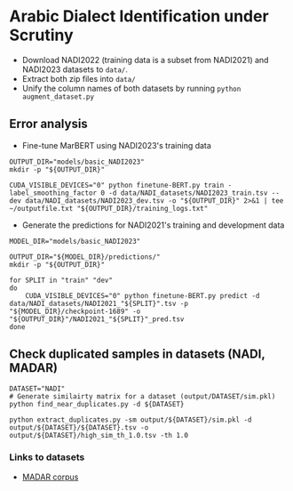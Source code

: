 # Arabic Dialect Identification under Scrutiny

* Download NADI2022 (training data is a subset from NADI2021) and NADI2023 datasets to `data/`.
* Extract both zip files into `data/`
* Unify the column names of both datasets by running `python augment_dataset.py`

## Error analysis

* Fine-tune MarBERT using NADI2023's training data
```
OUTPUT_DIR="models/basic_NADI2023"
mkdir -p "${OUTPUT_DIR}"

CUDA_VISIBLE_DEVICES="0" python finetune-BERT.py train -label_smoothing_factor 0 -d data/NADI_datasets/NADI2023_train.tsv --dev data/NADI_datasets/NADI2023_dev.tsv -o "${OUTPUT_DIR}" 2>&1 | tee ~/outputfile.txt "${OUTPUT_DIR}/training_logs.txt"
```

* Generate the predictions for NADI2021's training and development data
```
MODEL_DIR="models/basic_NADI2023"

OUTPUT_DIR="${MODEL_DIR}/predictions/"
mkdir -p "${OUTPUT_DIR}"

for SPLIT in "train" "dev"
do
    CUDA_VISIBLE_DEVICES="0" python finetune-BERT.py predict -d data/NADI_datasets/NADI2021_"${SPLIT}".tsv -p "${MODEL_DIR}/checkpoint-1689" -o "${OUTPUT_DIR}"/NADI2021_"${SPLIT}"_pred.tsv 
done
```

## Check duplicated samples in datasets (NADI, MADAR)
```
DATASET="NADI"
# Generate similairty matrix for a dataset (output/DATASET/sim.pkl)
python find_near_duplicates.py -d ${DATASET}

python extract_duplicates.py -sm output/${DATASET}/sim.pkl -d output/${DATASET}/${DATASET}.tsv -o output/${DATASET}/high_sim_th_1.0.tsv -th 1.0
```

### Links to datasets
- [MADAR corpus](https://camel.abudhabi.nyu.edu/madar-shared-task-2019/)